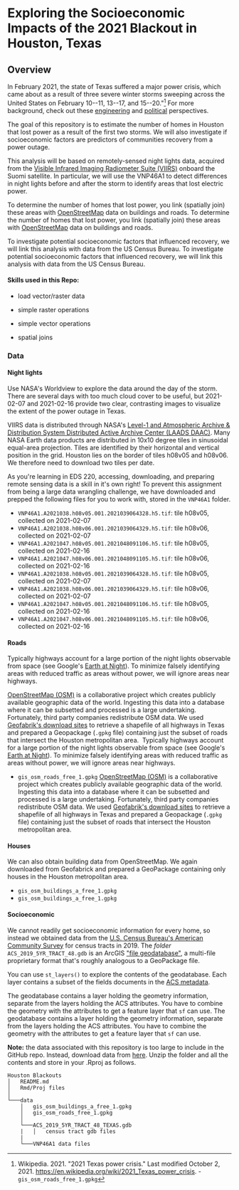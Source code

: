 # Exploring the Socioeconomic Impacts of the 2021 Blackout in Houston, Texas

## Overview

In February 2021, the state of Texas suffered a major power crisis, which came about as a result of three severe winter storms sweeping across the United States on February 10--11, 13--17, and 15--20."[^readme-1] For more background, check out these [engineering](https://www.youtube.com/watch?v=08mwXICY4JM&ab_channel=PracticalEngineering) and [political](https://www.youtube.com/watch?v=Zcrsgdl_hP0&ab_channel=Vox) perspectives.

[^readme-1]: Wikipedia. 2021. "2021 Texas power crisis." Last modified October 2, 2021. <https://en.wikipedia.org/wiki/2021_Texas_power_crisis>. - `gis_osm_roads_free_1.gpkg`

The goal of this repository is to estimate the number of homes in Houston that lost power as a result of the first two storms. We will also investigate if socioeconomic factors are predictors of communities recovery from a power outage.

This analysis will be based on remotely-sensed night lights data, acquired from the [Visible Infrared Imaging Radiometer Suite (VIIRS)](https://en.wikipedia.org/wiki/Visible_Infrared_Imaging_Radiometer_Suite) onboard the Suomi satellite. In particular, we will use the VNP46A1 to detect differences in night lights before and after the storm to identify areas that lost electric power.

To determine the number of homes that lost power, you link (spatially join) these areas with [OpenStreetMap](https://www.openstreetmap.org/#map=4/38.01/-95.84) data on buildings and roads. To determine the number of homes that lost power, you link (spatially join) these areas with [OpenStreetMap](https://www.openstreetmap.org/#map=4/38.01/-95.84) data on buildings and roads.

To investigate potential socioeconomic factors that influenced recovery, we will link this analysis with data from the US Census Bureau. To investigate potential socioeconomic factors that influenced recovery, we will link this analysis with data from the US Census Bureau.

#### Skills used in this Repo:

-   load vector/raster data

-   simple raster operations

-   simple vector operations

-   spatial joins

### Data

#### Night lights

Use NASA's Worldview to explore the data around the day of the storm. There are several days with too much cloud cover to be useful, but 2021-02-07 and 2021-02-16 provide two clear, contrasting images to visualize the extent of the power outage in Texas.

VIIRS data is distributed through NASA's [Level-1 and Atmospheric Archive & Distribution System Distributed Active Archive Center (LAADS DAAC)](https://ladsweb.modaps.eosdis.nasa.gov/). Many NASA Earth data products are distributed in 10x10 degree tiles in sinusoidal equal-area projection. Tiles are identified by their horizontal and vertical position in the grid. Houston lies on the border of tiles h08v05 and h08v06. We therefore need to download two tiles per date.

As you're learning in EDS 220, accessing, downloading, and preparing remote sensing data is a skill in it's own right! To prevent this assignment from being a large data wrangling challenge, we have downloaded and prepped the following files for you to work with, stored in the `VNP46A1` folder.

-   `VNP46A1.A2021038.h08v05.001.2021039064328.h5.tif`: tile h08v05, collected on 2021-02-07
-   `VNP46A1.A2021038.h08v06.001.2021039064329.h5.tif`: tile h08v06, collected on 2021-02-07
-   `VNP46A1.A2021047.h08v05.001.2021048091106.h5.tif`: tile h08v05, collected on 2021-02-16
-   `VNP46A1.A2021047.h08v06.001.2021048091105.h5.tif`: tile h08v06, collected on 2021-02-16
-   `VNP46A1.A2021038.h08v05.001.2021039064328.h5.tif`: tile h08v05, collected on 2021-02-07
-   `VNP46A1.A2021038.h08v06.001.2021039064329.h5.tif`: tile h08v06, collected on 2021-02-07
-   `VNP46A1.A2021047.h08v05.001.2021048091106.h5.tif`: tile h08v05, collected on 2021-02-16
-   `VNP46A1.A2021047.h08v06.001.2021048091105.h5.tif`: tile h08v06, collected on 2021-02-16

#### Roads

Typically highways account for a large portion of the night lights observable from space (see Google's [Earth at Night](https://earth.google.com/web/@27.44405464,-84.7693044,206.63660162a,8916361.52264659d,35y,0h,0t,0r/data=CiQSIhIgMGY3ZTJkYzdlOGExMTFlNjk5MGQ2ZjgxOGQ2OWE2ZTc)). To minimize falsely identifying areas with reduced traffic as areas without power, we will ignore areas near highways.

[OpenStreetMap (OSM)](https://planet.openstreetmap.org/) is a collaborative project which creates publicly available geographic data of the world. Ingesting this data into a database where it can be subsetted and processed is a large undertaking. Fortunately, third party companies redistribute OSM data. We used [Geofabrik's download sites](https://download.geofabrik.de/) to retrieve a shapefile of all highways in Texas and prepared a Geopackage (`.gpkg` file) containing just the subset of roads that intersect the Houston metropolitan area.  Typically highways account for a large portion of the night lights observable from space (see Google's [Earth at Night](https://earth.google.com/web/@27.44405464,-84.7693044,206.63660162a,8916361.52264659d,35y,0h,0t,0r/data=CiQSIhIgMGY3ZTJkYzdlOGExMTFlNjk5MGQ2ZjgxOGQ2OWE2ZTc)). To minimize falsely identifying areas with reduced traffic as areas without power, we will ignore areas near highways.

-   `gis_osm_roads_free_1.gpkg` [OpenStreetMap (OSM)](https://planet.openstreetmap.org/) is a collaborative project which creates publicly available geographic data of the world. Ingesting this data into a database where it can be subsetted and processed is a large undertaking. Fortunately, third party companies redistribute OSM data. We used [Geofabrik's download sites](https://download.geofabrik.de/) to retrieve a shapefile of all highways in Texas and prepared a Geopackage (`.gpkg` file) containing just the subset of roads that intersect the Houston metropolitan area.

#### Houses

We can also obtain building data from OpenStreetMap. We again downloaded from Geofabrick and prepared a GeoPackage containing only houses in the Houston metropolitan area.

-   `gis_osm_buildings_a_free_1.gpkg`
-   `gis_osm_buildings_a_free_1.gpkg`

#### Socioeconomic

We cannot readily get socioeconomic information for every home, so instead we obtained data from the [U.S. Census Bureau's American Community Survey](https://www.census.gov/programs-surveys/acs) for census tracts in 2019. The *folder* `ACS_2019_5YR_TRACT_48.gdb` is an ArcGIS ["file geodatabase"](https://desktop.arcgis.com/en/arcmap/latest/manage-data/administer-file-gdbs/file-geodatabases.htm), a multi-file proprietary format that's roughly analogous to a GeoPackage file.

You can use `st_layers()` to explore the contents of the geodatabase. Each layer contains a subset of the fields documents in the [ACS metadata](https://www2.census.gov/geo/docs/maps-data/data/tiger/prejoined/ACSMetadata2011.txt).

The geodatabase contains a layer holding the geometry information, separate from the layers holding the ACS attributes. You have to combine the geometry with the attributes to get a feature layer that `sf` can use. The geodatabase contains a layer holding the geometry information, separate from the layers holding the ACS attributes. You have to combine the geometry with the attributes to get a feature layer that `sf` can use.

**Note:** the data associated with this repository is too large to include in the GitHub repo. Instead, download data from [here](https://drive.google.com/file/d/1bTk62xwOzBqWmmT791SbYbHxnCdjmBtw/view?usp=sharing). Unzip the folder and all the contents and store in your .Rproj as follows.

```         
Houston Blackouts
│   README.md
│   Rmd/Proj files    
│
└───data
    │   gis_osm_buildings_a_free_1.gpkg
    │   gis_osm_roads_free_1.gpkg
    │
    └───ACS_2019_5YR_TRACT_48_TEXAS.gdb
    |   │   census tract gdb files
    |
    └───VNP46A1 data files
```
